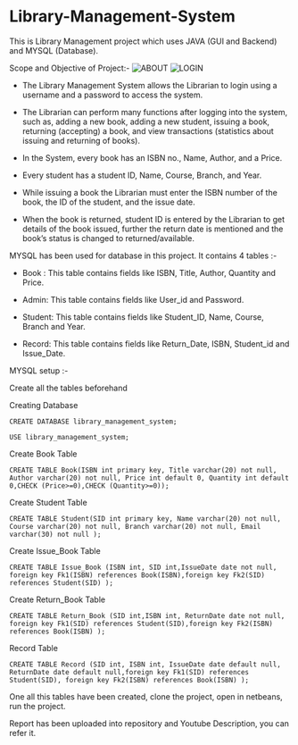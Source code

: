 
# Library-Management-System

This is Library Management project which uses JAVA (GUI and Backend) and MYSQL (Database).

Scope and Objective of Project:-
![ABOUT](https://github.com/Ronewa112/Library-Assistant-in-Java/assets/110073721/891f58f2-4748-49ec-a9dc-c442d6b487b2)
![LOGIN](https://github.com/Ronewa112/Library-Assistant-in-Java/assets/110073721/fc9a15e0-24c0-4f40-acb3-f49f9e371565)


  - The Library Management System allows the Librarian to login using a username and a password to access the system. 

  - The Librarian can perform many functions after logging into the system, such as, adding a new book, adding a new student, issuing a book, returning (accepting) a book, and view transactions (statistics about issuing and returning of books).

  - In the System, every book has an ISBN no., Name, Author, and a Price. 

  - Every student has a student ID, Name, Course, Branch, and Year.

  - While issuing a book the Librarian must enter the ISBN number of the book, the ID of the student, and the issue date. 

  - When the book is returned, student ID is entered by the Librarian to get details of the book issued, further the return date is mentioned and the book’s status is changed to returned/available.


MYSQL has been used for database in this project. It contains 4 tables :- 

 - Book : This table contains fields like ISBN, Title, Author, Quantity and Price.
    
  -	Admin: This table contains fields like User_id and Password.
    
  -	Student: This table contains fields like Student_ID, Name, Course, Branch and Year. 
  
  -	Record: This table contains fields like Return_Date, ISBN, Student_id and Issue_Date.

MYSQL setup :- 
 
Create all the tables beforehand

Creating Database

    CREATE DATABASE library_management_system;

    USE library_management_system;

Create Book Table

    CREATE TABLE Book(ISBN int primary key, Title varchar(20) not null, Author varchar(20) not null, Price int default 0, Quantity int default 0,CHECK (Price>=0),CHECK (Quantity>=0));

Create Student Table

    CREATE TABLE Student(SID int primary key, Name varchar(20) not null, Course varchar(20) not null, Branch varchar(20) not null, Email varchar(30) not null );

Create Issue_Book Table

    CREATE TABLE Issue_Book (ISBN int, SID int,IssueDate date not null, foreign key Fk1(ISBN) references Book(ISBN),foreign key Fk2(SID) references Student(SID) ); 

Create Return_Book Table

    CREATE TABLE Return_Book (SID int,ISBN int, ReturnDate date not null, foreign key Fk1(SID) references Student(SID),foreign key Fk2(ISBN) references Book(ISBN) );

Record Table

    CREATE TABLE Record (SID int, ISBN int, IssueDate date default null, ReturnDate date default null,foreign key Fk1(SID) references Student(SID), foreign key Fk2(ISBN) references Book(ISBN) ); 

One all this tables have been created, clone the project, open in netbeans, run the project.

Report has been uploaded into repository and Youtube Description, you can refer it.





